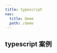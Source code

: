 ```yaml
---
title: typescript
nav:
  title: Demo
  path: /demo
---
```


## typescript 案例

<code src="../examples/typescript.tsx"></code>
